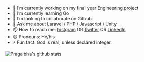 
- 🔭 I’m currently working on my final year Engineering project
- 🌱 I’m currently learning Go
- 👯 I’m looking to collaborate on Github
- 💬 Ask me about Laravel / PHP / Javascript / Unity
- 📫 How to reach me: [Instgram](https://instagram.com/psp.jpg) OR [Twitter](https://twitter.com/pragalbha77) OR [LinkedIn](https://www.linkedin.com/in/pragalbha-patil-610541172/)
- 😄 Pronouns: He/his
- ⚡ Fun fact: God is real, unless declared integer.

![Pragalbha's github stats](https://github-readme-stats.vercel.app/api?username=pragalbha-patil&show_icons=true&title_color=fff&icon_color=f9f9f9&text_color=9f9f9f&bg_color=151515)
